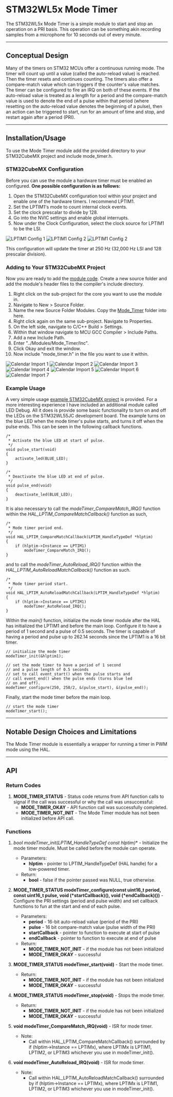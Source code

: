 # STM32WL5x Mode Timer

The STM32WL5x Mode Timer is a simple module to start and stop an operation on a PRI basis.  This operation can be something akin recording samples from a microphone for 10 seconds out of every minute.

___

## Conceptual Design

Many of the timers on STM32 MCUs offer a continuous running mode.  The timer will count up until a value (called the auto-reload value) is reached.  Then the timer resets and continues counting.  The timers also offer a compare-match value which can triggers if the counter's value matches.  The timer can be configured to fire an IRQ on both of these events.  If the auto-reload value is treated as a length for a period and the compare-match value is used to denote the end of a pulse within that period (where resetting on the auto-reload value denotes the beginning of a pulse), then an action can be triggered to start, run for an amount of time and stop, and restart again after a period (PRI).

___

## Installation/Usage

To use the Mode Timer module add the provided directory to your STM32CubeMX project and include mode_timer.h.

### STM32CubeMX Configuration

Before you can use the module a hardware timer must be enabled an configured.  **One possible configuration is as follows:**

1. Open the STM32CubeMX configuration tool within your project and enable one of the hardware timers.  I recommend LPTIM1.
2. Set the LPTIM1's mode to count internal clock events.
3. Set the clock prescalar to divide by 128.
4. Go into the NVIC settings and enable global interrupts.
5. Now under the Clock Configuration, select the clock source for LPTIM1 to be the LSI.

![LPTIM1 Config 1](./Assets/Images/lptim_config_1.png)
![LPTIM1 Config 2](./Assets/Images/lptim_config_2.png)
![LPTIM1 Config 2](./Assets/Images/lptim_config_3.png)

This configuration will update the timer at 250 Hz (32,000 Hz LSI and 128 prescalar division).

### Adding to Your STM32CubeMX Project

Now you are ready to add the [module code](Modules).  Create a new source folder and add the module's header files to the compiler's include directory.

1. Right click on the sub-project for the core you want to use the module in.
2. Navigate to New > Source Folder.
3. Name the new Source Folder Modules.  Copy the [Mode_Timer](Modules) folder into here.
4. Right click again on the same sub-project.  Navigate to Properties.
5. On the left side, navigate to C/C++ Build > Settings.
6. Within that window navigate to MCU GCC Compiler > Include Paths.
7. Add a new Include Path.
8. Enter "../Modules/Mode_Timer/Inc".
9. Click Okay and exit the window.
10. Now include "mode_timer.h" in the file you want to use it within.

![Calendar Import 1](./Assets/Images/import_1.png)
![Calendar Import 2](./Assets/Images/import_2.png)
![Calendar Import 3](./Assets/Images/import_3.png)
![Calendar Import 4](./Assets/Images/import_4.png)
![Calendar Import 5](./Assets/Images/import_5.png)
![Calendar Import 6](./Assets/Images/import_6.png)
![Calendar Import 7](./Assets/Images/import_7.png)

### Example Usage

A very simple usage [example STM32CubeMX project](Example) is provided.  For a more interesting experience I have included an additional module called LED Debug.  All it does is provide some basic functionality to turn on and off the LEDs on the STM32WL55JC development board.  The example turns on the blue LED when the mode timer's pulse starts, and turns it off when the pulse ends.  This can be seen in the following callback functions.

    /*
     * Activate the blue LED at start of pulse.
     */
    void pulse_start(void)
    {
        activate_led(BLUE_LED);
    }

    /*
     * Deactivate the blue LED at end of pulse.
     */
    void pulse_end(void)
    {
        deactivate_led(BLUE_LED);
    }

It is also necessary to call the *modeTimer_CompareMatch_IRQ()* function within the *HAL_LPTIM_CompareMatchCallback()* function as such,

    /*
     * Mode timer period end.
     */
    void HAL_LPTIM_CompareMatchCallback(LPTIM_HandleTypeDef *hlptim)
    {
        if (hlptim->Instance == LPTIM1)
            modeTimer_CompareMatch_IRQ();
    }

and to call the *modeTimer_AutoReload_IRQ()* function within the *HAL_LPTIM_AutoReloadMatchCallback()* function as such.

    /*
     * Mode timer period start.
     */
    void HAL_LPTIM_AutoReloadMatchCallback(LPTIM_HandleTypeDef *hlptim)
    {
        if (hlptim->Instance == LPTIM1)
            modeTimer_AutoReload_IRQ();
    }

Within the *main()* function, initialize the mode timer module after the HAL has initialized the LPTIM1 and before the main loop.  Configure it to have a period of 1 second and a pulse of 0.5 seconds.  The timer is capable of having a period and pulse up to 262.14 seconds since the LPTIM1 is a 16 bit timer.

    // initialize the mode timer
    modeTimer_init(&hlptim1);

    // set the mode timer to have a period of 1 second
    // and a pulse length of 0.5 seconds
    // set to call event_start() when the pulse starts and
    // call event_end() when the pulse ends (turns blue led
    // on and off).
    modeTimer_configure(250, 250/2, &(pulse_start), &(pulse_end));

Finally, start the mode timer before the main loop.

    // start the mode timer
    modeTimer_start();

___

## Notable Design Choices and Limitations

The Mode Timer module is essentially a wrapper for running a timer in PWM mode using the HAL.

___

## API

### Return Codes

1. **MODE_TIMER_STATUS** - Status code returns from API function calls to signal if the call was successful or why the call was unsuccessful:
    - **MODE_TIMER_OKAY** - API function call was successfully completed.
    - **MODE_TIMER_NOT_INIT** - The Mode Timer module has not been initialized before API call.

### Functions

1. **bool modeTimer_init(LPTIM_HandleTypeDef* const hlptim)** - Initialize the mode timer module.  Must be called before the module can operate.
    - Parameters:
        - **hlptim** - pointer to LPTIM_HandleTypeDef (HAL handle) for a low-powered timer.
    - Return:
        - **bool** - false if the pointer passed was NULL, true otherwise.

2. **MODE_TIMER_STATUS modeTimer_configure(const uint16_t period, const uint16_t pulse, void (\*startCallback)(), void (\*endCallback)())** - Configure the PRI settings (period and pulse width) and set callback functions to fun at the start and end of each pulse.
    - Parameters:
        - **period** - 16-bit auto-reload value (period of the PRI)
        - **pulse** - 16 bit compare-match value (pulse width of the PRI)
        - **startCallback** - pointer to function to execute at start of pulse
        - **endCallback** - pointer to function to execute at end of pulse
    - Return:
        - **MODE_TIMER_NOT_INIT** - if the module has not been initialized
        - **MODE_TIMER_OKAY** - successful

3. **MODE_TIMER_STATUS modeTimer_start(void)** - Start the mode timer.
    - Return:
        - **MODE_TIMER_NOT_INIT** - if the module has not been initialized
        - **MODE_TIMER_OKAY** - successful

4. **MODE_TIMER_STATUS modeTimer_stop(void)** - Stops the mode timer.
    - Return:
        - **MODE_TIMER_NOT_INIT** - if the module has not been initialized
        - **MODE_TIMER_OKAY** - successful

5. **void modeTimer_CompareMatch_IRQ(void)** - ISR for mode timer.
    - Note:
        - Call within HAL_LPTIM_CompareMatchCallback() surrounded by if (hlptim->Instance == LPTIMx), where LPTIMx is LPTIM1, LPTIM2, or LPTIM3 whichever you use in modeTimer_init().

6. **void modeTimer_AutoReload_IRQ(void)** - ISR for mode timer.
    - Note:
        - Call within HAL_LPTIM_AutoReloadMatchCallback() surrounded by if (hlptim->Instance == LPTIMx), where LPTIMx is LPTIM1, LPTIM2, or LPTIM3 whichever you use in modeTimer_init().
